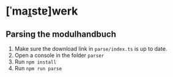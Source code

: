 # [ˈmaɪ̯stɐ]werk

## Parsing the modulhandbuch
1) Make sure the download link in `parse/index.ts` is up to date.
2) Open a console in the folder `parser`
3) Run `npm install`
4) Run `npm run parse`